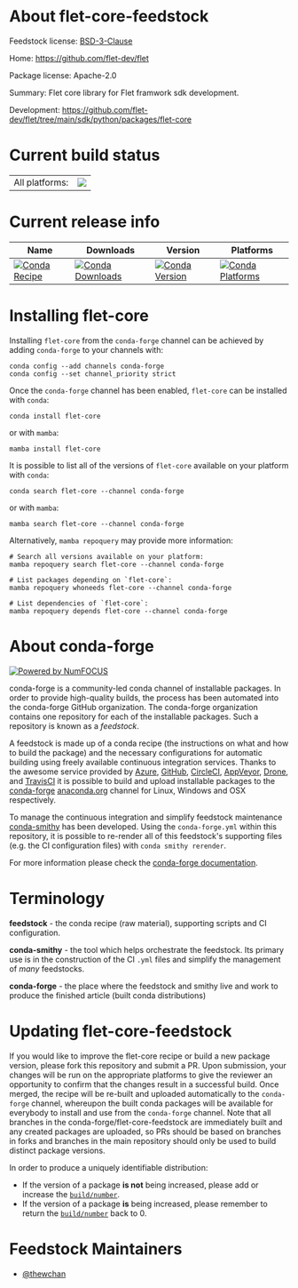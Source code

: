 About flet-core-feedstock
=========================

Feedstock license: [BSD-3-Clause](https://github.com/conda-forge/flet-core-feedstock/blob/main/LICENSE.txt)

Home: https://github.com/flet-dev/flet

Package license: Apache-2.0

Summary: Flet core library for Flet framwork sdk development.

Development: https://github.com/flet-dev/flet/tree/main/sdk/python/packages/flet-core

Current build status
====================


<table><tr><td>All platforms:</td>
    <td>
      <a href="https://dev.azure.com/conda-forge/feedstock-builds/_build/latest?definitionId=18624&branchName=main">
        <img src="https://dev.azure.com/conda-forge/feedstock-builds/_apis/build/status/flet-core-feedstock?branchName=main">
      </a>
    </td>
  </tr>
</table>

Current release info
====================

| Name | Downloads | Version | Platforms |
| --- | --- | --- | --- |
| [![Conda Recipe](https://img.shields.io/badge/recipe-flet--core-green.svg)](https://anaconda.org/conda-forge/flet-core) | [![Conda Downloads](https://img.shields.io/conda/dn/conda-forge/flet-core.svg)](https://anaconda.org/conda-forge/flet-core) | [![Conda Version](https://img.shields.io/conda/vn/conda-forge/flet-core.svg)](https://anaconda.org/conda-forge/flet-core) | [![Conda Platforms](https://img.shields.io/conda/pn/conda-forge/flet-core.svg)](https://anaconda.org/conda-forge/flet-core) |

Installing flet-core
====================

Installing `flet-core` from the `conda-forge` channel can be achieved by adding `conda-forge` to your channels with:

```
conda config --add channels conda-forge
conda config --set channel_priority strict
```

Once the `conda-forge` channel has been enabled, `flet-core` can be installed with `conda`:

```
conda install flet-core
```

or with `mamba`:

```
mamba install flet-core
```

It is possible to list all of the versions of `flet-core` available on your platform with `conda`:

```
conda search flet-core --channel conda-forge
```

or with `mamba`:

```
mamba search flet-core --channel conda-forge
```

Alternatively, `mamba repoquery` may provide more information:

```
# Search all versions available on your platform:
mamba repoquery search flet-core --channel conda-forge

# List packages depending on `flet-core`:
mamba repoquery whoneeds flet-core --channel conda-forge

# List dependencies of `flet-core`:
mamba repoquery depends flet-core --channel conda-forge
```


About conda-forge
=================

[![Powered by
NumFOCUS](https://img.shields.io/badge/powered%20by-NumFOCUS-orange.svg?style=flat&colorA=E1523D&colorB=007D8A)](https://numfocus.org)

conda-forge is a community-led conda channel of installable packages.
In order to provide high-quality builds, the process has been automated into the
conda-forge GitHub organization. The conda-forge organization contains one repository
for each of the installable packages. Such a repository is known as a *feedstock*.

A feedstock is made up of a conda recipe (the instructions on what and how to build
the package) and the necessary configurations for automatic building using freely
available continuous integration services. Thanks to the awesome service provided by
[Azure](https://azure.microsoft.com/en-us/services/devops/), [GitHub](https://github.com/),
[CircleCI](https://circleci.com/), [AppVeyor](https://www.appveyor.com/),
[Drone](https://cloud.drone.io/welcome), and [TravisCI](https://travis-ci.com/)
it is possible to build and upload installable packages to the
[conda-forge](https://anaconda.org/conda-forge) [anaconda.org](https://anaconda.org/)
channel for Linux, Windows and OSX respectively.

To manage the continuous integration and simplify feedstock maintenance
[conda-smithy](https://github.com/conda-forge/conda-smithy) has been developed.
Using the ``conda-forge.yml`` within this repository, it is possible to re-render all of
this feedstock's supporting files (e.g. the CI configuration files) with ``conda smithy rerender``.

For more information please check the [conda-forge documentation](https://conda-forge.org/docs/).

Terminology
===========

**feedstock** - the conda recipe (raw material), supporting scripts and CI configuration.

**conda-smithy** - the tool which helps orchestrate the feedstock.
                   Its primary use is in the construction of the CI ``.yml`` files
                   and simplify the management of *many* feedstocks.

**conda-forge** - the place where the feedstock and smithy live and work to
                  produce the finished article (built conda distributions)


Updating flet-core-feedstock
============================

If you would like to improve the flet-core recipe or build a new
package version, please fork this repository and submit a PR. Upon submission,
your changes will be run on the appropriate platforms to give the reviewer an
opportunity to confirm that the changes result in a successful build. Once
merged, the recipe will be re-built and uploaded automatically to the
`conda-forge` channel, whereupon the built conda packages will be available for
everybody to install and use from the `conda-forge` channel.
Note that all branches in the conda-forge/flet-core-feedstock are
immediately built and any created packages are uploaded, so PRs should be based
on branches in forks and branches in the main repository should only be used to
build distinct package versions.

In order to produce a uniquely identifiable distribution:
 * If the version of a package **is not** being increased, please add or increase
   the [``build/number``](https://docs.conda.io/projects/conda-build/en/latest/resources/define-metadata.html#build-number-and-string).
 * If the version of a package **is** being increased, please remember to return
   the [``build/number``](https://docs.conda.io/projects/conda-build/en/latest/resources/define-metadata.html#build-number-and-string)
   back to 0.

Feedstock Maintainers
=====================

* [@thewchan](https://github.com/thewchan/)


<!-- dummy commit to enable rerendering -->

